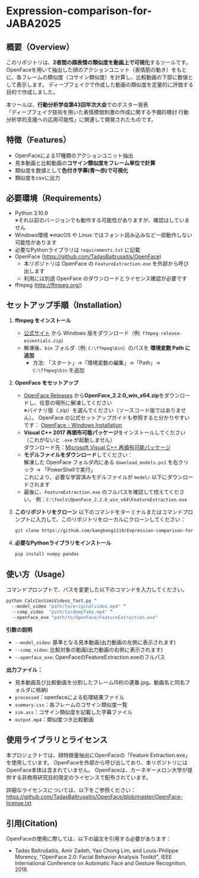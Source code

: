 # Expression-comparison-for-JABA2025

## 概要（Overview）
このリポジトリは、**2者間の顔表情の類似度を動画上で可視化**するツールです。  
OpenFaceを用いて抽出した顔のアクションユニット（表情筋の動き）をもとに、各フレームの類似度（コサイン類似度）を計算し、比較動画の下部に数値として表示します。
ディープフェイクで作成した動画の類似度を定量的に評価する目的で作成しました。

本ツールは、**行動分析学会第43回年次大会**でのポスター発表  
「ディープフェイク技術を用いた表情模倣刺激の作成に関する予備的検討 行動分析学的支援への応用可能性」に関連して開発されたものです。  

## 特徴（Features）
- OpenFaceによる17種類のアクションユニット抽出
- 見本動画と比較動画の**コサイン類似度をフレーム単位で計算**
- 類似度を数値として**色付き字幕(青～赤)で可視化**
- 類似度をcsvに出力

## 必要環境（Requirements）
- Python 3.10.9  
  ※それ以前のバージョンでも動作する可能性がありますが、確認はしていません
- Windows環境
  ※macOS や Linux ではフォント読み込みなど一部動作しない可能性があります
- 必要なPythonライブラリは `requirements.txt` に記載
- OpenFace (https://github.com/TadasBaltrusaitis/OpenFace)  
  - 本リポジトリは OpenFace の `FeatureExtraction.exe` を外部から呼び出します  
  - 利用には別途 OpenFace のダウンロードとライセンス確認が必要です
- ffmpeg (http://ffmpeg.org/)
## セットアップ手順（Installation）

1. **ffmpeg をインストール**
   - [公式サイト](https://ffmpeg.org/download.html) から Windows 版をダウンロード（例: `ffmpeg-release-essentials.zip`）
   - 解凍後、`bin` フォルダ（例: `C:\ffmpeg\bin`）のパスを **環境変数 Path に追加**
     - 方法: 「スタート」→「環境変数の編集」→「Path」→ `C:\ffmpeg\bin` を追加

2. **OpenFace をセットアップ**
   - [OpenFace Releases](https://github.com/TadasBaltrusaitis/OpenFace/releases) から**OpenFace_2.2.0_win_x64.zip**をダウンロードし、任意の場所に解凍してください  
     ※バイナリ版（.zip）を選んでください（ソースコード版ではありません）。
     OpenFace の公式セットアップガイドも参照すると分かりやすいです： 
     [OpenFace - Windows Installation](https://github.com/TadasBaltrusaitis/OpenFace/wiki/Windows-Installation)
   - **Visual C++ 2017 再頒布可能パッケージ**をインストールしてください（これがないと `.exe` が起動しません）  
     ダウンロード先：[Microsoft Visual C++ 再頒布可能パッケージ](https://visualstudio.microsoft.com/ja/downloads/)
   - **モデルファイルをダウンロード**してください：  
     解凍した OpenFace フォルダ内にある `download_models.ps1` を右クリック → 「PowerShellで実行」  
     これにより、必要な学習済みモデルファイルが `model/` 以下にダウンロードされます
   - 最後に、`FeatureExtraction.exe` のフルパスを確認して控えてください。
     例：`C:\Tools\OpenFace_2.2.0_win_x64\FeatureExtraction.exe`

3. **このリポジトリをクローン**
以下のコマンドをターミナルまたはコマンドプロンプトに入力して、このリポジトリをローカルにクローンしてください：
   ```bash
   git clone https://github.com/kangkong1110/Expression-comparison-for-JABA2025.git
   ```
   
4. **必要なPythonライブラリをインストール**
   ```bash
   pip install numpy pandas
   
## 使い方（Usage）
コマンドプロンプトで、パスを変更した以下のコマンドを入力してください。
```bash
python CalcCosSimiVideos_fast.py ^
  --model_video "path/to/originalvideo.mp4" ^
  --comp_video  "path/to/deepfake.mp4" ^
  --openface_exe "path/to/OpenFace/FeatureExtraction.exe"
```

**引数の説明**
- `--model_video`: 基準となる見本動画(出力動画の左側に表示されます)
- `--comp_video`: 比較対象の動画(出力動画の右側に表示されます)
- `--openface_exe`: OpenFaceのFeatureExtraction.exeのフルパス

**出力ファイル：**
- 見本動画及び比較動画を分割したフレーム(5桁の連番.jpg。動画名と同名フォルダに格納)
- `processed`：openfaceによる処理結果ファイル
- `summary.csv`：各フレームのコサイン類似度一覧
- `sim.ass`：コサイン類似度を記載した字幕ファイル
- `output.mp4`：類似度つき比較動画

## 使用ライブラリとライセンス

本プロジェクトでは、顔特徴量抽出にOpenFaceの「Feature Extraction.exe」を使用しています。
OpenFaceを外部から呼び出しており、本リポジトリにはOpenFace本体は含まれていません。
OpenFaceは、カーネギーメロン大学が提供する非商用研究目的限定のライセンスで配布されています。

詳細なライセンスについては、以下をご参照ください：
https://github.com/TadasBaltrusaitis/OpenFace/blob/master/OpenFace-license.txt

## 引用(Citation)
OpenFaceの使用に際しては、以下の論文を引用する必要があります：

- Tadas Baltrušaitis, Amir Zadeh, Yao Chong Lim, and Louis-Philippe Morency,
  "OpenFace 2.0: Facial Behavior Analysis Toolkit",
  IEEE International Conference on Automatic Face and Gesture Recognition, 2018.

